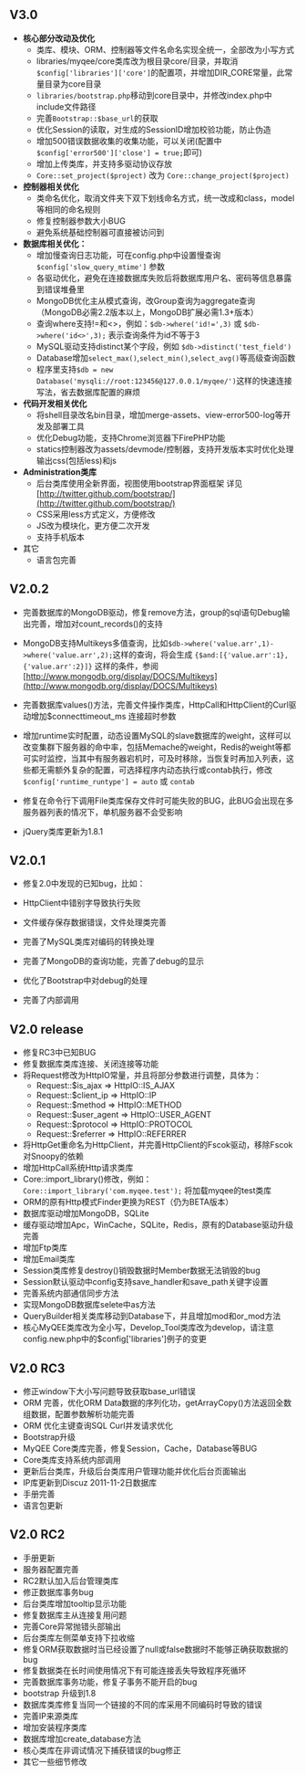 V3.0
--------------------------

* **核心部分改动及优化**
  * 类库、模块、ORM、控制器等文件名命名实现全统一，全部改为小写方式
  * libraries/myqee/core类库改为根目录core/目录，并取消`$config['libraries']['core']`的配置项，并增加DIR_CORE常量，此常量目录为core目录
  * `libraries/bootstrap.php`移动到core目录中，并修改index.php中include文件路径
  * 完善`Bootstrap::$base_url`的获取
  * 优化Session的读取，对生成的SessionID增加校验功能，防止伪造
  * 增加500错误数据收集的收集功能，可以关闭(配置中`$config['error500']['close'] = true;`即可)
  * 增加上传类库，并支持多驱动协议存放
  * `Core::set_project($project)` 改为 `Core::change_project($project)`
* **控制器相关优化**
  * 类命名优化，取消文件夹下双下划线命名方式，统一改成和class，model等相同的命名规则
  * 修复控制器参数大小BUG
  * 避免系统基础控制器可直接被访问到
* **数据库相关优化：**
  * 增加慢查询日志功能，可在config.php中设置慢查询 `$config['slow_query_mtime']` 参数
  * 各驱动优化，避免在连接数据库失败后将数据库用户名、密码等信息暴露到错误堆叠里
  * MongoDB优化主从模式查询，改Group查询为aggregate查询（MongoDB必需2.2版本以上，MongoDB扩展必需1.3+版本）
  * 查询where支持!=和<>，例如：`$db->where('id!=',3)` 或 `$db->where('id<>',3);` 表示查询条件为id不等于3
  * MySQL驱动支持distinct某个字段，例如 `$db->distinct('test_field')`
  * Database增加`select_max()`,`select_min()`,`select_avg()`等高级查询函数
  * 程序里支持`$db = new Database('mysqli://root:123456@127.0.0.1/myqee/')`这样的快速连接写法，省去数据库配置的麻烦
* **代码开发相关优化**
  * 将shell目录改名bin目录，增加merge-assets、view-error500-log等开发及部署工具
  * 优化Debug功能，支持Chrome浏览器下FirePHP功能
  * statics控制器改为assets/devmode/控制器，支持开发版本实时优化处理输出css(包括less)和js
* **Administration类库**
  * 后台类库使用全新界面，视图使用bootstrap界面框架 详见 [http://twitter.github.com/bootstrap/](http://twitter.github.com/bootstrap/)
  * CSS采用less方式定义，方便修改
  * JS改为模块化，更方便二次开发
  * 支持手机版本
* 其它
  * 语言包完善



V2.0.2
--------------------------

* 完善数据库的MongoDB驱动，修复remove方法，group的sql语句Debug输出完善，增加对count_records()的支持
* MongoDB支持Multikeys多值查询，比如`$db->where('value.arr',1)->where('value.arr',2);`这样的查询，将会生成 `{$and:[{'value.arr':1},{'value.arr':2}]}` 这样的条件，参阅 [http://www.mongodb.org/display/DOCS/Multikeys](http://www.mongodb.org/display/DOCS/Multikeys)

* 完善数据库values()方法，完善文件操作类库，HttpCall和HttpClient的Curl驱动增加$connecttimeout_ms 连接超时参数
* 增加runtime实时配置，动态设置MySQL的slave数据库的weight，这样可以改变集群下服务器的命中率，包括Memache的weight，Redis的weight等都可实时监控，当其中有服务器宕机时，可及时移除，当恢复时再加入列表，这些都无需额外复杂的配置，可选择程序内动态执行或contab执行，修改`$config['runtime_runtype'] = auto` 或 `contab`
* 修复在命令行下调用File类库保存文件时可能失败的BUG，此BUG会出现在多服务器列表的情况下，单机服务器不会受影响
* jQuery类库更新为1.8.1




V2.0.1
--------------------------

* 修复2.0中发现的已知bug，比如：

* HttpClient中错别字导致执行失败

* 文件缓存保存数据错误，文件处理类完善

* 完善了MySQL类库对编码的转换处理

* 完善了MongoDB的查询功能，完善了debug的显示

* 优化了Bootstrap中对debug的处理

* 完善了内部调用





V2.0 release
--------------------------

* 修复RC3中已知BUG
* 修复数据库类库连接、关闭连接等功能
* 将Request修改为HttpIO常量，并且将部分参数进行调整，具体为：
  * Request::$is_ajax    => HttpIO::IS_AJAX
  * Request::$client_ip  => HttpIO::IP
  * Request::$method     => HttpIO::METHOD
  * Request::$user_agent => HttpIO::USER_AGENT
  * Request::$protocol   => HttpIO::PROTOCOL
  * Request::$referrer   => HttpIO::REFERRER
* 将HttpGet重命名为HttpClient，并完善HttpClient的Fscok驱动，移除Fscok对Snoopy的依赖
* 增加HttpCall系统Http请求类库
* Core::import_library()修改，例如：`Core::import_library('com.myqee.test');` 将加载myqee的test类库
* ORM的原有Http模式Finder更换为REST（仍为BETA版本）
* 数据库驱动增加MongoDB，SQLite
* 缓存驱动增加Apc，WinCache，SQLite，Redis，原有的Database驱动升级完善
* 增加Ftp类库
* 增加Email类库
* Session类库修复destroy()销毁数据时Member数据无法销毁的bug
* Session默认驱动中config支持save_handler和save_path关键字设置
* 完善系统内部通信同步方法
* 实现MongoDB数据库selete中as方法
* QueryBuilder相关类库移动到Database下，并且增加mod和or_mod方法
* 核心MyQEE类库改为全小写，Develop_Tool类库改为develop，请注意config.new.php中的$config['libraries']例子的变更







V2.0 RC3
--------------------------

* 修正window下大小写问题导致获取base_url错误
* ORM 完善，优化ORM Data数据的序列化功，getArrayCopy()方法返回全数组数据，配置参数解析功能完善
* ORM 优化主键查询SQL Curl并发请求优化
* Bootstrap升级
* MyQEE Core类库完善，修复Session，Cache，Database等BUG
* Core类库支持系统内部调用
* 更新后台类库，升级后台类库用户管理功能并优化后台页面输出
* IP库更新到Discuz 2011-11-2日数据库
* 手册完善
* 语言包更新





V2.0 RC2
--------------------------

* 手册更新
* 服务器配置完善
* RC2默认加入后台管理类库
* 修正数据库事务bug
* 后台类库增加tooltip显示功能
* 修复数据库主从连接复用问题
* 完善Core异常抛错头部输出
* 后台类库左侧菜单支持下拉收缩
* 修复ORM获取数据时当已经设置了null或false数据时不能够正确获取数据的bug
* 修复数据类在长时间使用情况下有可能连接丢失导致程序死循环
* 完善数据库事务功能，修复子事务不能开启的bug
* bootstrap 升级到1.8
* 数据库类库修复当同一个链接的不同的库采用不同编码时导致的错误
* 完善IP来源类库
* 增加安装程序类库
* 数据库增加create_database方法
* 核心类库在非调试情况下捕获错误的bug修正
* 其它一些细节修改



